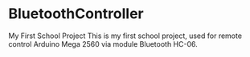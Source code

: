 # BluetoothController
My First School Project
This is my first school project, used for remote control Arduino Mega 2560 via module Bluetooth HC-06.
